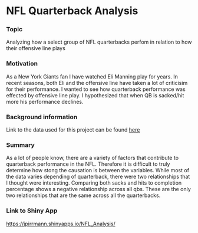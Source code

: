 # NFL Quarterback Analysis
### Topic

Analyzing how a select group of NFL quarterbacks perfom in relation to how their offensive line plays

### Motivation

As a New York Giants fan I have watched Eli Manning play for years. 
In recent seasons, both Eli and the offensive line have taken a lot of criticisim for their performance.
I wanted to see how quarterback performance was effected by offensive line play. 
I hypothesized that when QB is sacked/hit more his performance declines.

### Background information

Link to the data used for this project can be found [here](https://www.kaggle.com/maxhorowitz/nflplaybyplay2009to2016/version/5)

### Summary 

As a lot of people know, there are a variety of factors that contribute to quarterback performance in the NFL. 
Therefore it is difficult to truly determine how stong the causation is between the variables. 
While most of the data varies depending of quarterback, there were two relationships that I thought were interesting. 
Comparing both sacks and hits to completion percentage shows a negative relationship across all qbs. 
These are the only two relationships that are the same across all the quarterbacks. 

### Link to Shiny App

https://jpirrmann.shinyapps.io/NFL_Analysis/
